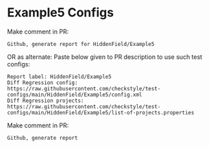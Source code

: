# Example5 Configs
Make comment in PR:
```
Github, generate report for HiddenField/Example5
```
OR as alternate:
Paste below given to PR description to use such test configs:
```
Report label: HiddenField/Example5
Diff Regression config: https://raw.githubusercontent.com/checkstyle/test-configs/main/HiddenField/Example5/config.xml
Diff Regression projects: https://raw.githubusercontent.com/checkstyle/test-configs/main/HiddenField/Example5/list-of-projects.properties
```
Make comment in PR:
```
Github, generate report
```
